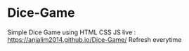 # Dice-Game
Simple Dice Game using HTML CSS JS
live : https://anjalim2014.github.io/Dice-Game/
Refresh everytime
